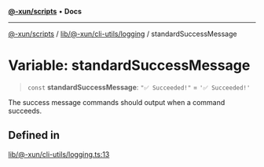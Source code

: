 [**@-xun/scripts**](../../../../../README.md) • **Docs**

***

[@-xun/scripts](../../../../../README.md) / [lib/@-xun/cli-utils/logging](../README.md) / standardSuccessMessage

# Variable: standardSuccessMessage

> `const` **standardSuccessMessage**: `"✅ Succeeded!"` = `'✅ Succeeded!'`

The success message commands should output when a command succeeds.

## Defined in

[lib/@-xun/cli-utils/logging.ts:13](https://github.com/Xunnamius/xscripts/blob/4fd96d6123f1ac889c89848efd750e2454f43e43/lib/@-xun/cli-utils/logging.ts#L13)
